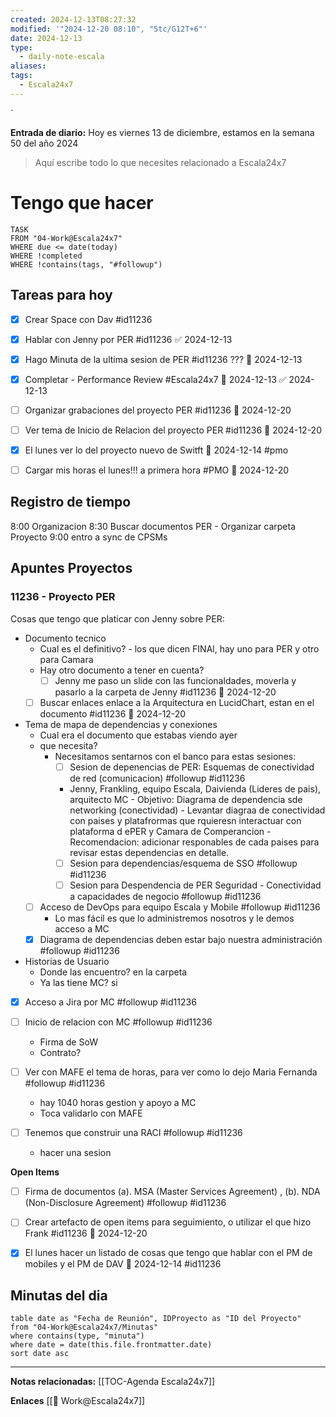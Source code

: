 ```yaml
---
created: 2024-12-13T08:27:32
modified: '"2024-12-20 08:10", "5tc/G12T+6"'
date: 2024-12-13
type:
  - daily-note-escala
aliases: 
tags:
  - Escala24x7
---
```

`


**Entrada de diario:** 
Hoy es viernes 13 de diciembre, estamos en la semana 50 del año 2024

> Aquí escribe todo lo que necesites relacionado a Escala24x7


# Tengo que hacer

```dataview
TASK 
FROM "04-Work@Escala24x7"
WHERE due <= date(today) 
WHERE !completed 
WHERE !contains(tags, "#followup")  
```


## Tareas para hoy
- [x] Crear Space con Dav #id11236
- [x] Hablar con Jenny por PER #id11236 ✅ 2024-12-13
- [x] Hago Minuta de la ultima sesion de PER #id11236 ??? 📅 2024-12-13
- [x] Completar - Performance Review #Escala24x7 📅 2024-12-13 ✅ 2024-12-13
- [ ] Organizar grabaciones del proyecto PER #id11236 📅 2024-12-20
- [ ] Ver tema de Inicio de Relacion del proyecto PER #id11236 📅 2024-12-20

- [x] El lunes ver lo del proyecto nuevo de Switft 📅 2024-12-14  #pmo
- [ ] Cargar mis horas el lunes!!! a primera hora #PMO 📅 2024-12-20
## Registro de tiempo
8:00 Organizacion
8:30 Buscar documentos PER - Organizar carpeta Proyecto
9:00 entro a sync de CPSMs




## Apuntes Proyectos

### 11236 - Proyecto PER

Cosas que tengo que platicar con Jenny sobre PER:
- Documento tecnico
	- Cual es el definitivo? - los que dicen FINAl, hay uno para PER y otro para Camara
	- Hay otro documento a tener en cuenta?
		- [ ] Jenny me paso un slide con las funcionaldades, moverla y pasarlo a la carpeta de Jenny #id11236 📅 2024-12-20
	- [ ] Buscar enlaces enlace a la Arquitectura en LucidChart, estan en el documento #id11236 📅 2024-12-20
- Tema de mapa de dependencias y conexiones
	- Cual era el documento que estabas viendo ayer
	- que necesita? 
		- Necesitamos sentarnos con el banco para estas sesiones:
			- [ ] Sesion de depenencias de PER: Esquemas de conectividad de red (comunicacion) #followup #id11236
			- Jenny, Frankling, equipo Escala, Daivienda (Lideres de pais), arquitecto MC
					- Objetivo: Diagrama de dependencia sde networking (conectividad)
					- Levantar diagraa de conectividad con paises y platafrormas que rquieresn interactuar con plataforma d ePER y Camara de Comperancion
					- Recomendacion: adicionar responables de cada paises para revisar estas dependencias en detalle.
			- [ ] Sesion para dependencias/esquema de SSO #followup #id11236
			- [ ] Sesion para Despendencia de PER Seguridad - Conectividad a capacidades de negocio #followup #id11236
	- [ ] Acceso de DevOps para equipo Escala y Mobile #followup #id11236
		- Lo mas fácil es que lo administremos nosotros y le demos acceso a MC
	- [x] Diagrama de dependencias deben estar bajo nuestra administración #followup  #id11236
- Historias de Usuario
	- Donde las encuentro? en la carpeta
	- Ya las tiene MC? si
- [x] Acceso a Jira por MC #followup #id11236
- [ ] Inicio de relacion con MC #followup #id11236
	- Firma de SoW
	- Contrato?

- [ ] Ver con MAFE el tema de horas, para ver como lo dejo Maria Fernanda #followup #id11236
	- hay 1040 horas gestion y apoyo a MC
	- Toca validarlo con MAFE
- [ ] Tenemos que construir una RACI #followup #id11236
	- hacer una sesion

**Open Items**
- [ ] Firma de documentos (a). MSA (Master Services Agreement)  , (b). NDA (Non-Disclosure Agreement) #followup #id11236
- [ ] Crear artefacto de open items para seguimiento, o utilizar el que hizo Frank #id11236 📅 2024-12-20
- [x] El lunes hacer un listado de cosas que tengo que hablar con el PM de mobiles y el PM de DAV 📅 2024-12-14  #id11236


## Minutas del dia
 ```dataview
table date as "Fecha de Reunión", IDProyecto as "ID del Proyecto"
from "04-Work@Escala24x7/Minutas"
where contains(type, "minuta")
where date = date(this.file.frontmatter.date)
sort date asc
```


----
**Notas relacionadas:**
[[TOC-Agenda Escala24x7]]


**Enlaces**
[[👷 Work@Escala24x7]]

